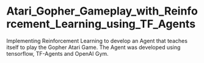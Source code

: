 # Atari_Gopher_Gameplay_with_Reinforcement_Learning_using_TF_Agents
Implementing Reinforcement Learning to develop an Agent that teaches itself to play the Gopher Atari Game. The Agent was developed using tensorflow, TF-Agents and OpenAI Gym.
